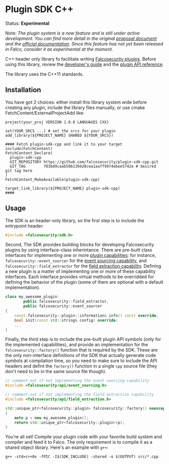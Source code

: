 # Plugin SDK C++

Status: **Experimental**

Note: *The plugin system is a new feature and is still under active development. You can find more detail in the original [proposal document](https://github.com/falcosecurity/falco/blob/master/proposals/20210501-plugin-system.md) and the [official documentation](https://falco.org/docs/plugins/). Since this feature has not yet been released in Falco, consider it as experimental at the moment.*

C++ header only library fo facilitate writing [Falcosecurity plugins](https://falco.org/docs/plugins/). Before using this library, review the [developer's guide](https://falco.org/docs/plugins/developers_guide/) and the [plugin API reference](https://falco.org/docs/plugins/plugin-api-reference/).

The library uses the C++11 standards.


## Installation

You have got 2 choices: either install this library system wide before creating any plugin, include the library files manually, or use cmake FetchContent/ExternalProjectAdd like:

```
project(your_proj VERSION 1.0.0 LANGUAGES CXX)

set(YOUR_SRCS ...) # set the srcs for your plugin
add_library(${PROJECT_NAME} SHARED ${YOUR_SRCS})

#### Fetch plugin-sdk-cpp and link it to your target
include(FetchContent)
FetchContent_Declare(
  plugin-sdk-cpp
  GIT_REPOSITORY https://github.com/falcosecurity/plugin-sdk-cpp.git
  GIT_TAG        703bd9caab50b139428cea1aaff9974ebee5742e # desired git tag here
)
FetchContent_MakeAvailable(plugin-sdk-cpp)

target_link_library(${PROJECT_NAME} plugin-sdk-cpp)
####
```


## Usage

The SDK is an header-only library, so the first step is to include the entrypoint header:
```cpp
#include <falcosecurity/sdk.h>
```

Second, The SDK provides building blocks for developing Falcosecurity plugins by using interface-class inherintance. There are pre-built class interfaces for implementing one or more [plugin capabilities](https://falco.org/docs/plugins/#plugins): for instance, `falcosecurity::event_sourcer` for the [event sourcing capability](https://falco.org/docs/plugins/#field-extraction-capability), and `falcosecurity::field_extractor` for the [field extraction capability](https://falco.org/docs/plugins/#field-extraction-capability). Defining a new plugin is a matter of implementing one or more of these capability interfaces. Each interface provides virtual methods to be overridded for defining the behavior of the plugin (some of them are optional with a default implementation).

```cpp
class my_awesome_plugin:
        public falcosecurity::field_extractor,
        public falcosecurity::event_sourcer
{
    const falcosecurity::plugin::information& info() const override;
    bool init(const std::string& config) override;
    ...
}
```

Finally, the third step is to include the pre-built plugin API symbols (only for the implemented capabilities), and provide an implementation for the `falcosecurity::factory()` function that is required by the SDK. These are the only non-interface definitions of the SDK that actually generate code symbols at compilation time, so you need to make sure to include the API headers and defint the `factory()` function in a single `cpp` source file (they don't need to be in the same source file though).

```cpp
// comment-out if not implementing the event sourcing capability
#include <falcosecurity/api/event_sourcing.h>

// comment-out if not implementing the field extraction capability
#include <falcosecurity/api/field_extraction.h>

std::unique_ptr<falcosecurity::plugin> falcosecurity::factory() noexcept
{
    auto p = new my_awesome_plugin();
    return std::unique_ptr<falcosecurity::plugin>(p);
}
```

You're all set! Compile your plugin code with your favorite build system and compiler and feed it to Falco. The only requirement is to compile it as a shared object library. Here's an example with `g++`:
```
g++ -std=c++0x -fPIC -I$(SDK_INCLUDE) -shared -o $(OUTPUT) src/*.cpp
```